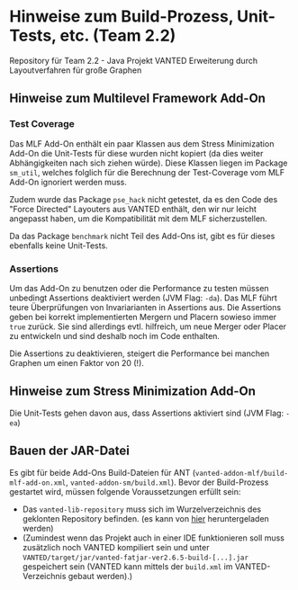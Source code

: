 # Hinweise zum Build-Prozess, Unit-Tests, etc. (Team 2.2)

Repository für Team 2.2  - Java Projekt VANTED Erweiterung durch Layoutverfahren für große Graphen

## Hinweise zum Multilevel Framework Add-On

### Test Coverage

Das MLF Add-On enthält ein paar Klassen aus dem Stress Minimization Add-On
die Unit-Tests für diese wurden nicht kopiert (da dies weiter Abhängigkeiten 
nach sich ziehen würde). Diese Klassen liegen im Package `sm_util`, welches
folglich für die Berechnung der Test-Coverage vom MLF Add-On ignoriert werden 
muss.

Zudem wurde das Package `pse_hack` nicht getestet, da es den Code des 
"Force Directed" Layouters aus VANTED enthält, den wir nur leicht angepasst 
haben, um die Kompatibilität mit dem MLF sicherzustellen.

Da das Package `benchmark` nicht Teil des Add-Ons ist, gibt es für dieses
ebenfalls keine Unit-Tests.

### Assertions

Um das Add-On zu benutzen oder die Performance zu testen müssen unbedingt 
Assertions deaktiviert werden (JVM Flag: `-da`). Das MLF führt teure Überprüfungen
von Invariarianten in Assertions aus. Die Assertions geben bei korrekt 
implementierten Mergern und Placern sowieso immer `true` zurück. Sie sind 
allerdings evtl. hilfreich, um neue Merger oder Placer zu entwickeln und sind
deshalb noch im Code enthalten.

Die Assertions zu deaktivieren, steigert
die Performance bei manchen Graphen um einen Faktor von 20 (!).

## Hinweise zum Stress Minimization Add-On

Die Unit-Tests gehen davon aus, dass Assertions aktiviert sind (JVM Flag: `-ea`)

## Bauen der JAR-Datei

Es gibt für beide Add-Ons Build-Dateien für ANT
(`vanted-addon-mlf/build-mlf-add-on.xml`, `vanted-addon-sm/build.xml`).
Bevor der Build-Prozess gestartet wird, müssen folgende Voraussetzungen erfüllt sein:

* Das `vanted-lib-repository` muss sich im Wurzelverzeichnis des geklonten Repository befinden.
  (es kann von [hier](https://bitbucket.org/vanted_dev/vanted-lib-repository/src/master/) heruntergeladen werden)
* (Zumindest wenn das Projekt auch in einer IDE funktionieren soll muss zusätzlich noch VANTED kompiliert sein und unter
  `VANTED/target/jar/vanted-fatjar-ver2.6.5-build-[...].jar` gespeichert sein
  (VANTED kann mittels der `build.xml` im VANTED-Verzeichnis gebaut werden).)

